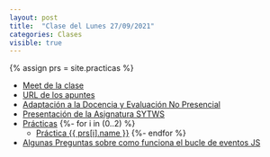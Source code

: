 ```yaml
---
layout: post
title:  "Clase del Lunes 27/09/2021"
categories: Clases
visible: true
---
```


{% assign prs = site.practicas %}
* [Meet de la clase](https://meet.google.com/bhv-togn-ynm)
* [URL de los apuntes](https://ull-mii-sytws.github.io/)
* [Adaptación a la Docencia y Evaluación No Presencial]({{site.baseurl}}/covid19)
* [Presentación de la Asignatura SYTWS]({{site.baseurl}}/tema0-presentacion/)
* [Prácticas]({{site.baseurl}}/practicas)
    {%- for i in (0..2) %}
  * <a href="{{ prs[i].myurl }}">Práctica {{ prs[i].name }}</a> 
    {%- endfor %}
* [Algunas Preguntas sobre como funciona el bucle de eventos JS]({{site.baseurl}}/tema2-async/event-loop/index.html#unas-preguntas)

